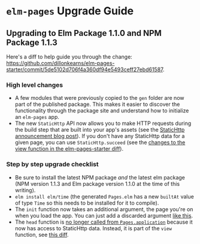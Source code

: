 # `elm-pages` Upgrade Guide

## Upgrading to Elm Package 1.1.0 and NPM Package 1.1.3

Here's a diff to help guide you through the change: https://github.com/dillonkearns/elm-pages-starter/commit/5de5102d706f4a360df94e5493ceff27ebd61587.

### High level changes

- A few modules that were previously copied to the `gen` folder are now part of the published package.
  This makes it easier to discover the functionality through the package site and understand
  how to initialize an `elm-pages` app.
- The new `StaticHttp` API now allows you to make HTTP requests during the build step that are built
  into your app's assets (see the [StaticHttp announcement blog post](http://elm-pages.com/blog/static-http)).
  If you don't have any StaticHttp data for a given page, you can use `StaticHttp.succeed` (see the
  [changes to the view function in the elm-pages-starter diff](https://github.com/dillonkearns/elm-pages-starter/commit/5de5102d706f4a360df94e5493ceff27ebd61587#diff-de84bd170bc37fbce0a7076c0125dd29L110-R142)).

### Step by step upgrade checklist

- Be sure to install the latest NPM package _and_ the latest elm package (NPM version 1.1.3 and Elm package version 1.1.0 at
  the time of this writing).
- `elm install elm/time` (the generated `Pages.elm` has a new `builtAt` value of
  type `Time` so this needs to be installed for it to compile).
- The `init` function now takes an additional argument, the page you're on when you load the app.
  You can just add a discarded argument [like this](https://github.com/dillonkearns/elm-pages-starter/commit/5de5102d706f4a360df94e5493ceff27ebd61587#diff-de84bd170bc37fbce0a7076c0125dd29R60).
- The `head` function is [no longer called from `Pages.application`](https://github.com/dillonkearns/elm-pages-starter/commit/5de5102d706f4a360df94e5493ceff27ebd61587#diff-de84bd170bc37fbce0a7076c0125dd29L64) because it now has access to
  StaticHttp data. Instead, it is part of the `view` function, see [this diff](https://github.com/dillonkearns/elm-pages-starter/commit/5de5102d706f4a360df94e5493ceff27ebd61587#diff-de84bd170bc37fbce0a7076c0125dd29R141).
